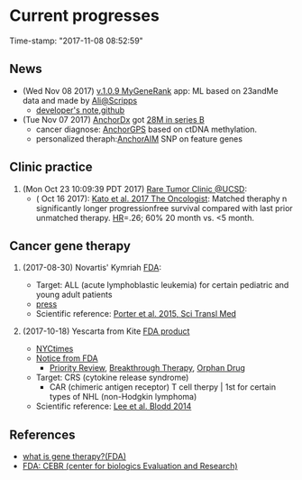 # Current progresses
Time-stamp: "2017-11-08 08:52:59"

## News
* (Wed Nov 08  2017) [v.1.0.9 MyGeneRank](https://itunes.apple.com/us/app/mygenerank/id1232776286) app: ML based on 23andMe data and made by [Ali@Scripps](https://mygenerank.scripps.edu/)
  * [developer's note](https://brianschrader.com/archive/mygenerank-behind-the-scenes-of-the-newest-researchkit-app/),[github](https://github.com/TorkamaniLab/mygenerank-api) 
* (Tue Nov 07 2017) [AnchorDx](http://www.anchordx.com/Service16) got [28M in series B](https://www.crunchbase.com/organization/anchordx) 
  * cancer diagnose: [AnchorGPS](http://www.anchordx.com/Service16%5E26) based on ctDNA methylation. 
  * personalized theraph:[AnchorAIM](http://www.anchordx.com/Service17) SNP on feature genes 

## Clinic practice 
1. (Mon Oct 23 10:09:39 PDT 2017) [Rare Tumor Clinic @UCSD](https://health.ucsd.edu/specialties/cancer/programs/personalized-therapy/Pages/rare-tumor.aspx): 
   * ( Oct 16 2017): [Kato et al. 2017 The Oncologist](http://theoncologist.alphamedpress.org/content/early/2017/10/15/theoncologist.2017-0199.full.pdf+html): Matched theraphy n significantly longer progressionfree survival compared with last prior unmatched therapy. [HR](https://en.wikipedia.org/wiki/Hazard_ratio)=.26; 60% 20 month vs. <5 month.  

## Cancer gene therapy 

1. (2017-08-30) Novartis' Kymriah [FDA](https://www.fda.gov/BiologicsBloodVaccines/CellularGeneTherapyProducts/ApprovedProducts/ucm573706.htm):
   * Target: ALL (acute lymphoblastic leukemia) for certain pediatric and young adult patients 
   * [press](https://www.fda.gov/NewsEvents/Newsroom/PressAnnouncements/ucm574058.htm)
   * Scientific reference: [Porter et al. 2015, Sci Transl Med](https://www.ncbi.nlm.nih.gov/pubmed/26333935)
   
2. (2017-10-18) Yescarta from Kite [FDA product](https://www.fda.gov/BiologicsBloodVaccines/CellularGeneTherapyProducts/ApprovedProducts/ucm581222.htm)
   * [NYCtimes](https://www.nytimes.com/2017/10/18/health/immunotherapy-cancer-kite.html?_r=0)
   * [Notice from FDA](https://www.fda.gov/NewsEvents/Newsroom/PressAnnouncements/ucm581216.htm)
     *  [Priority Review](https://www.fda.gov/ForPatients/Approvals/Fast/ucm405447.htm), [Breakthrough Therapy](https://www.fda.gov/ForPatients/Approvals/Fast/ucm405399.htm), [Orphan Drug](https://www.fda.gov/ForIndustry/DevelopingProductsforRareDiseasesConditions/HowtoapplyforOrphanProductDesignation/TipsforApplyingforOrphanProductDesignation/default.htm)
   * Target: CRS (cytokine release syndrome) 
     * CAR (chimeric antigen receptor) T cell therpy | 1st for certain types of NHL (non-Hodgkin lymphoma) 
   * Scientific reference: [Lee et al. Blodd 2014](https://www.ncbi.nlm.nih.gov/pubmed/24876563)

## References

* [what is gene therapy?(FDA)](https://www.fda.gov/BiologicsBloodVaccines/CellularGeneTherapyProducts/ucm573960.htm)
* [FDA: CEBR (center for biologics Evaluation and Research)](https://www.fda.gov/BiologicsBloodVaccines/CellularGeneTherapyProducts/default.htm)






